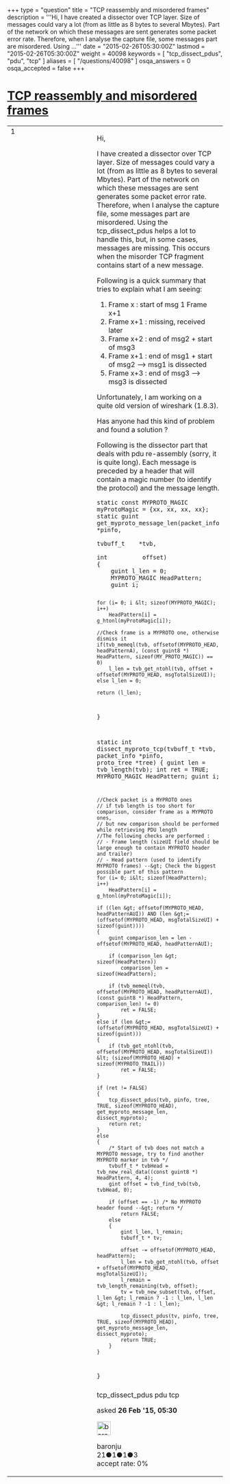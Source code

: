 +++
type = "question"
title = "TCP reassembly and misordered frames"
description = '''Hi, I have created a dissector over TCP layer. Size of messages could vary a lot (from as little as 8 bytes to several Mbytes). Part of the network on which these messages are sent generates some packet error rate. Therefore, when I analyse the capture file, some messages part are misordered. Using ...'''
date = "2015-02-26T05:30:00Z"
lastmod = "2015-02-26T05:30:00Z"
weight = 40098
keywords = [ "tcp_dissect_pdus", "pdu", "tcp" ]
aliases = [ "/questions/40098" ]
osqa_answers = 0
osqa_accepted = false
+++

<div class="headNormal">

# [TCP reassembly and misordered frames](/questions/40098/tcp-reassembly-and-misordered-frames)

</div>

<div id="main-body">

<div id="askform">

<table id="question-table" style="width:100%;"><colgroup><col style="width: 50%" /><col style="width: 50%" /></colgroup><tbody><tr class="odd"><td style="width: 30px; vertical-align: top"><div class="vote-buttons"><div id="post-40098-score" class="post-score" title="current number of votes">1</div><div id="favorite-count" class="favorite-count"></div></div></td><td><div id="item-right"><div class="question-body"><p>Hi,</p><p>I have created a dissector over TCP layer. Size of messages could vary a lot (from as little as 8 bytes to several Mbytes). Part of the network on which these messages are sent generates some packet error rate. Therefore, when I analyse the capture file, some messages part are misordered. Using the tcp_dissect_pdus helps a lot to handle this, but, in some cases, messages are missing. This occurs when the misorder TCP fragment contains start of a new message.</p><p>Following is a quick summary that tries to explain what I am seeing:</p><ol><li>Frame x : start of msg 1 Frame x+1</li><li>Frame x+1 : missing, received later</li><li>Frame x+2 : end of msg2 + start of msg3</li><li>Frame x+1 : end of msg1 + start of msg2 --&gt; msg1 is dissected</li><li>Frame x+3 : end of msg3 --&gt; msg3 is dissected</li></ol><p>Unfortunately, I am working on a quite old version of wireshark (1.8.3).</p><p>Has anyone had this kind of problem and found a solution ?</p><p>Following is the dissector part that deals with pdu re-assembly (sorry, it is quite long). Each message is preceded by a header that will contain a magic number (to identify the protocol) and the message length.</p><pre><code>static const MYPROTO_MAGIC myProtoMagic = {xx, xx, xx, xx};
static guint get_myproto_message_len(packet_info *pinfo,
                                     tvbuff_t    *tvb,
                                     int          offset)
{
    guint l_len = 0;
    MYPROTO_MAGIC HeadPattern;
    guint i;

    for (i= 0; i &lt; sizeof(MYPROTO_MAGIC); i++)
        HeadPattern[i] = g_htonl(myProtoMagic[i]);

    //Check frame is a MYPROTO one, otherwise dismiss it
    if(tvb_memeql(tvb, offsetof(MYPROTO_HEAD, headPatternA), (const guint8 *) HeadPattern, sizeof(MY_PROTO_MAGIC)) == 0)
        l_len = tvb_get_ntohl(tvb, offset + offsetof(MYPROTO_HEAD, msgTotalSizeUI));
    else l_len = 0;

    return (l_len);
}

static int dissect_myproto_tcp(tvbuff_t     *tvb,
                               packet_info  *pinfo,
                               proto_tree   *tree)
{
    guint len = tvb_length(tvb);
    int ret = TRUE;
    MYPROTO_MAGIC HeadPattern;
    guint i;

    //Check packet is a MYPROTO ones
    // if tvb length is too short for comparison, consider frame as a MYPROTO ones,
    // but new comparison should be performed while retrieving PDU length
    //The following checks are performed :
    // - Frame length (sizeUI field should be large enough to contain MYPROTO header and trailer)
    // - Head pattern (used to identify MYPROTO frames) --&gt; Check the biggest possible part of this pattern
    for (i= 0; i&lt; sizeof(HeadPattern); i++)
        HeadPattern[i] = g_htonl(myProtoMagic[i]);

    if ((len &gt; offsetof(MYPROTO_HEAD, headPatternAUI)) AND (len &gt;= (offsetof(MYPROTO_HEAD, msgTotalSizeUI) + sizeof(guint))))
    {
        guint comparison_len = len - offsetof(MYPROTO_HEAD, headPatternAUI);

        if (comparison_len &gt; sizeof(HeadPattern))
            comparison_len = sizeof(HeadPattern);

        if (tvb_memeql(tvb, offsetof(MYPROTO_HEAD, headPatternAUI), (const guint8 *) HeadPattern, comparison_len) != 0)
            ret = FALSE;
    }
    else if (len &gt;= (offsetof(MYPROTO_HEAD, msgTotalSizeUI) + sizeof(guint)))
    {
        if (tvb_get_ntohl(tvb, offsetof(MYPROTO_HEAD, msgTotalSizeUI)) &lt; (sizeof(MYPROTO_HEAD) + sizeof(MYPROTO_TRAIL)))
            ret = FALSE;
    }

    if (ret != FALSE)
    {
        tcp_dissect_pdus(tvb, pinfo, tree, TRUE, sizeof(MYPROTO_HEAD), get_myproto_message_len, dissect_myproto);
        return ret;
    }
    else
    {
        /* Start of tvb does not match a MYPROTO message, try to find another MYPROTO marker in tvb */
        tvbuff_t * tvbHead = tvb_new_real_data((const guint8 *) HeadPattern, 4, 4);
        gint offset = tvb_find_tvb(tvb, tvbHead, 0);

        if (offset == -1) /* No MYPROTO header found --&gt; return */
            return FALSE;
        else
        {
            gint l_len, l_remain;
            tvbuff_t * tv;

            offset -= offsetof(MYPROTO_HEAD, headPattern);
            l_len = tvb_get_ntohl(tvb, offset + offsetof(MYPROTO_HEAD, msgTotalSizeUI));
            l_remain = tvb_length_remaining(tvb, offset);
            tv = tvb_new_subset(tvb, offset, l_len &gt; l_remain ? -1 : l_len, l_len &gt; l_remain ? -1 : l_len);

            tcp_dissect_pdus(tv, pinfo, tree, TRUE, sizeof(MYPROTO_HEAD), get_myproto_message_len, dissect_myproto);
            return TRUE;
        }
    }
}</code></pre></div><div id="question-tags" class="tags-container tags">tcp_dissect_pdus pdu tcp</div><div id="question-controls" class="post-controls"></div><div class="post-update-info-container"><div class="post-update-info post-update-info-user"><p>asked <strong>26 Feb '15, 05:30</strong></p><img src="https://secure.gravatar.com/avatar/6e2e06936e7e5026a548a5683da51ced?s=32&amp;d=identicon&amp;r=g" class="gravatar" width="32" height="32" alt="baronju&#39;s gravatar image" /><p>baronju<br />
<span class="score" title="21 reputation points">21</span><span title="1 badges"><span class="badge1">●</span><span class="badgecount">1</span></span><span title="1 badges"><span class="silver">●</span><span class="badgecount">1</span></span><span title="3 badges"><span class="bronze">●</span><span class="badgecount">3</span></span><br />
<span class="accept_rate" title="Rate of the user&#39;s accepted answers">accept rate:</span> <span title="baronju has no accepted answers">0%</span></p></div></div><div id="comments-container-40098" class="comments-container"></div><div id="comment-tools-40098" class="comment-tools"></div><div class="clear"></div><div id="comment-40098-form-container" class="comment-form-container"></div><div class="clear"></div></div></td></tr></tbody></table>

</div>

</div>

